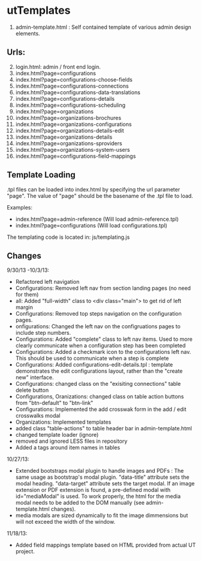utTemplates
===========
1. admin-template.html : Self contained template of various admin design elements.

Urls:
-----
2. login.html: admin / front end login.
3. index.html?page=configurations
4. index.html?page=configurations-choose-fields
5. index.html?page=configurations-connections
6. index.html?page=configurations-data-translations
7. index.html?page=configurations-details
8. index.html?page=configurations-scheduling
9. index.html?page=organizations
10. index.html?page=organizations-brochures
11. index.html?page=organizations-configurations
12. index.html?page=organizations-details-edit
13. index.html?page=organizations-details
14. index.html?page=organizations-sproviders
15. index.html?page=organizations-system-users
15. index.html?page=configurations-field-mappings

Template Loading
----------------
.tpl files can be loaded into index.html by specifying the url parameter "page". The value of "page" should be the basename of the .tpl file to load.

Examples:
* index.html?page=admin-reference (Will load admin-reference.tpl)
* index.html?page=configurations (Will load configurations.tpl)

The templating code is located in: js/templating.js


Changes
----------------

9/30/13 -10/3/13:
* Refactored left navigation
* Configurations: Removed left nav from section landing pages (no need for them)
* all: Added "full-width" class to &lt;div class="main"&gt; to get rid of left margin
* Configurations: Removed top steps navigation on the configuration pages.
* onfigurations: Changed the left nav on the configruations pages to include step numbers.
* Configurations:  Added "complete" class to left nav items. Used to more clearly communicate when a configuration step has been completed
* Configurations: Added a checkmark icon to the configurations left nav.  This should be used to communicate when a step is complete
* Configurations: Added configurations-edit-details.tpl : template demonstrates the edit configurations layout, rather than the "create new" interface.
* Configurations: changed class on the "exisiting connections" table delete button
* Configurations, Oranizations: changed class on table action buttons from "btn-default" to "btn-link"
* Configurations: Implemented the add crosswak form in the add / edit crosswalks modal
* Organizations: Implemented templates
* added class "table-actions" to table header bar in admin-template.html
* changed template loader (ignore)
* removed and ignored LESS files in repository
* Added a tags around item names in tables

10/27/13:
* Extended bootstraps modal plugin to handle images and PDFs : The same usage as bootstrap's modal plugin.  "data-title" attribute sets the modal heading. "data-target" attribute sets the target modal. If an image extension or PDF extension is found, a pre-defined modal with id="mediaModal" is used.  To work properly, the html for the media modal needs to be added to the DOM manually (see admin-template.html changes). 
* media modals are sized dynamically to fit the image dimmensions but will not exceed the width of the window.


11/18/13:
* Added field mappings template based on HTML provided from actual UT project. 

